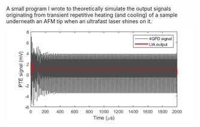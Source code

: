 A small program I wrote to theoretically simulate the output signals originating from transient repetitive heating (and cooling) of a sample underneath an AFM tip when an ultrafast laser shines on it.
![Test](Results/LIA_signal_vs_time.png)
